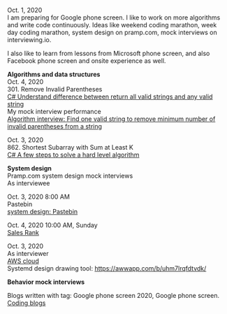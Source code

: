 Oct. 1, 2020 <br>
I am preparing for Google phone screen. I like to work on more algorithms and write code continuously. Ideas like weekend coding marathon, week day coding marathon, system design on pramp.com, mock interviews on interviewing.io. <br>

I also like to learn from lessons from Microsoft phone screen, and also Facebook phone screen and onsite experience as well. <br>

<B>Algorithms and data structures</B> <br>
Oct. 4, 2020<br>
301. Remove Invalid Parentheses<br>
[C# Understand difference between return all valid strings and any valid string](https://leetcode.com/problems/remove-invalid-parentheses/discuss/880695/C-Understand-difference-between-return-all-valid-strings-and-any-valid-string)<br>
My mock interview performance <br>
[Algorithm interview: Find one valid string to remove minimum number of invalid parentheses from a string](http://juliachencoding.blogspot.com/2020/10/algorithm-interview-find-one-valid.html)<br>

Oct. 3, 2020<br>
862. Shortest Subarray with Sum at Least K<br>
[C# A few steps to solve a hard level algorithm](https://leetcode.com/problems/shortest-subarray-with-sum-at-least-k/discuss/877884/c-a-few-steps-to-solve-a-hard-level-algorithm)<br>

<B>System design</B><br>
Pramp.com system design mock interviews<br>
As interviewee<br>

Oct. 3, 2020 8:00 AM<br>
Pastebin<br>
[system design: Pastebin](https://gist.github.com/jianminchen/4f753f2ae88a430118101ef7befde64b)<br>

Oct. 4, 2020 10:00 AM, Sunday <br>
[Sales Rank](https://gist.github.com/jianminchen/a1faadae2928621c6c311d49d9898415)

Oct. 3, 2020<br>
As interviewer<br>
[AWS cloud](https://gist.github.com/jianminchen/55003be35b9dbfeb70eae433ba1944d8)<br>
Systemd design drawing tool: https://awwapp.com/b/uhm7lrqfdtvdk/<br>

<B>Behavior mock interviews</B><br>

Blogs written with tag: Google phone screen 2020, Google phone screen. <br>
[Coding blogs]()<br>


